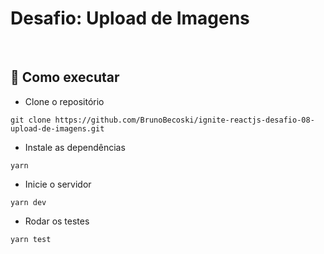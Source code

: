 # Desafio: Upload de Imagens

</br>

## 🚀 Como executar

- Clone o repositório
```
git clone https://github.com/BrunoBecoski/ignite-reactjs-desafio-08-upload-de-imagens.git
```
- Instale as dependências
```
yarn
```
- Inicie o servidor
``` 
yarn dev
```
- Rodar os testes
```
yarn test
```
